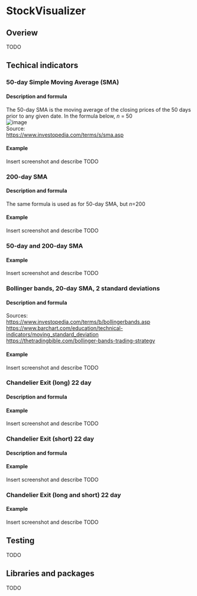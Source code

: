 # StockVisualizer
## Overiew
TODO

## Techical indicators
### 50-day Simple Moving Average (SMA)
#### Description and formula
The 50-day SMA is the moving average of the closing prices of the 50 days prior to any given date. In the formula below, *n* = 50 <br />
![image](https://user-images.githubusercontent.com/39235916/208290242-4b0b66d5-7a68-4352-afff-db710fcabd05.png) <br />
Source: <br />
https://www.investopedia.com/terms/s/sma.asp
#### Example
Insert screenshot and describe TODO

### 200-day SMA
#### Description and formula
The same formula is used as for 50-day SMA, but *n*=200 <br />
#### Example
Insert screenshot and describe TODO

### 50-day and 200-day SMA
#### Example
Insert screenshot and describe TODO

### Bollinger bands, 20-day SMA, 2 standard deviations
#### Description and formula

Sources: <br />
https://www.investopedia.com/terms/b/bollingerbands.asp <br />
https://www.barchart.com/education/technical-indicators/moving_standard_deviation <br />
https://thetradingbible.com/bollinger-bands-trading-strategy <br />
#### Example
Insert screenshot and describe TODO

### Chandelier Exit (long) 22 day
#### Description and formula
#### Example
Insert screenshot and describe TODO

### Chandelier Exit (short) 22 day
#### Description and formula
#### Example
Insert screenshot and describe TODO

### Chandelier Exit (long and short) 22 day
#### Example
Insert screenshot and describe TODO

## Testing
TODO

## Libraries and packages
TODO
